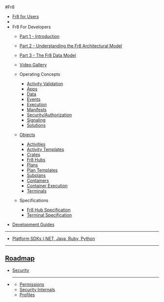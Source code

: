 #Fr8  

* [Fr8 for Users](https://github.com/Fr8org/Fr8Core/blob/master/Docs/ForUsers/Fr8ForUsers.md)  
*     
* Fr8 For Developers  
    - [Part 1 - Introduction](https://github.com/Fr8org/Fr8Core/blob/master/Docs/ForDevelopers/Introduction.md)   
    - [Part 2 - Understanding the Fr8 Architectural Model](https://github.com/Fr8org/Fr8Core/blob/master/Docs/ForDevelopers/ArchitecturalModel.md)   
    - [Part 3 - The Fr8 Data Model](https://github.com/Fr8org/Fr8Core/blob/master/Docs/ForDevelopers/DataModel.md)  
    - [Video Gallery](https://github.com/Fr8org/Fr8Core/blob/master/Docs/ForDevelopers/VideoGallery.md)
    
    - Operating Concepts
        * [Activity Validation](https://github.com/Fr8org/Fr8Core/blob/master/Docs/ForDevelopers/OperatingConcepts/ActivitiesValidation.md)
        * [Apps](https://github.com/Fr8org/Fr8Core/blob/master/Docs/ForDevelopers/OperatingConcepts/Apps.md)
        * [Data](https://github.com/Fr8org/Fr8Core/blob/master/Docs/ForDevelopers/OperatingConcepts/TypesOfFr8.md)   
        * [Events](https://github.com/Fr8org/Fr8Core/blob/master/Docs/ForDevelopers/OperatingConcepts/Events.md)  
        * [Execution](https://github.com/Fr8org/Fr8Core/blob/master/Docs/ForDevelopers/OperatingConcepts/PlanExecution.md)
        * [Manifests](https://github.com/Fr8org/Fr8Core/blob/master/Docs/ForDevelopers/Objects/CratesManifest.md)
        * [Security/Authorization](https://github.com/Fr8org/Fr8Core/blob/master/Docs/ForDevelopers/OperatingConcepts/Authorization.md)
        * [Signaling](https://github.com/Fr8org/Fr8Core/blob/master/Docs/ForDevelopers/OperatingConcepts/Signaling.md)
        * [Solutions](https://github.com/Fr8org/Fr8Core/blob/master/Docs/ForDevelopers/OperatingConcepts/Solutions)
       
    - [Objects](ForDevelopers/Objects/Objects.md)  
        * [Activities](ForDevelopers/Objects/Activities.md)  
        * [Activity Templates](ForDevelopers/Objects/ActivityTemplates.md)  
        * [Crates](https://github.com/Fr8org/Fr8Core/blob/master/Docs/ForDevelopers/Objects/Fr8Crates.md)  
        * [Fr8 Hubs](https://github.com/Fr8org/Fr8Core/blob/master/Docs/ForDevelopers/Objects/Fr8Hubs.md)  
        * [Plans](https://github.com/Fr8org/Fr8Core/blob/master/Docs/ForDevelopers/Objects/Plans.md)  
        * [Plan Templates](https://github.com/Fr8org/Fr8Core/blob/master/Docs/ForDevelopers/Objects/Plans/PlanTemplates.md)
        * [Subplans](https://github.com/Fr8org/Fr8Core/blob/master/Docs/ForDevelopers/Objects/Subplans.md)  
        * [Containers](https://github.com/Fr8org/Fr8Core/blob/master/Docs/ForDevelopers/Objects/Containers.md)  
        * [Container Execution](https://github.com/Fr8org/Fr8Core/blob/master/Docs/ForDevelopers/Objects/ContainerExecution.md)  
        * [Terminals](https://github.com/Fr8org/Fr8Core/blob/master/Docs/ForDevelopers/Objects/Terminals.md)        
    - Specifications  
        * [Fr8 Hub Specification](https://github.com/Fr8org/Fr8Core/blob/master/Docs/ForDevelopers/Specifications/Fr8HubSpecification.md)  
        * [Terminal Specification](https://github.com/Fr8org/Fr8Core/blob/master/Docs/ForDevelopers/Specifications/TerminalSpecification.md)  
- [Development Guides](https://github.com/Fr8org/Fr8Core/blob/docs5/Docs/ForDevelopers/DevGuideHome.md)  
-----------------------------

 - [Platform SDKs (.NET, Java, Ruby, Python](https://github.com/Fr8org/Fr8Core/blob/docs5/Docs/ForDevelopers/SDKHome.md)
----------------------------------

[Roadmap](https://github.com/Fr8org/Fr8Core/blob/master/Docs/Roadmap)
--------------------------------------
   
        
   
* [Security](https://github.com/Fr8org/Fr8Core/blob/master/Docs/Security/SecurityOverview.md)  
* ----------------------------------
    * [Permissions](https://github.com/Fr8org/Fr8Core/blob/master/Docs/Security/Permissions.md)
    * [Security Internals](https://github.com/Fr8org/Fr8Core/blob/master/Docs/Security/SecurityInternals.md)
    * [Profiles](https://github.com/Fr8org/Fr8Core/blob/master/Docs/Security/Profiles.md)
